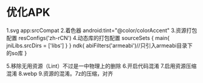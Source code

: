 # 优化APK

1.svg   app:srcCompat
2.着色器  android:tint="@color/colorAccent"
3.资源打包配置 resConfigs('zh-rCN')
4.动态库的打包配置 sourceSets {
                  main{
                      jniLibs.srcDirs = ['libs']
                  }
              }
              ndk{
                          abiFilters('armeabi')//只引入armeabi目录下的so库
                      }

5.移除无用资源（Lint）不过是一中物理上的删除
6.开启代码混淆
7.启用资源压缩混淆
8.webp
9.资源的混淆。7z的压缩，对齐
